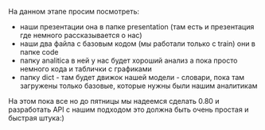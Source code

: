 На данном этапе просим посмотреть:
  *  наши презентации она в папке presentation (там есть и презентация где немного рассказывается о нас)
  *  наши два файла с базовым кодом (мы работали только с train) они в папке code
  *  папку analitica  в ней у нас будет хороший анализ а пока просто немного кода и таблички с графиками
  *  папку dict - там будет движок нашей модели - словари, пока там загружены только базовые, которые нужны были нашим аналитикам

На этом пока все но до пятницы мы надеемся сделать 0.80 и разработать API с нашим подходом это должна быть очень простая и быстрая штука:) 
